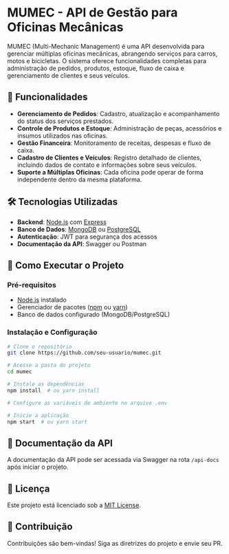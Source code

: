 # MUMEC - API de Gestão para Oficinas Mecânicas

MUMEC (Multi-Mechanic Management) é uma API desenvolvida para gerenciar múltiplas oficinas mecânicas, abrangendo serviços para carros, motos e bicicletas. O sistema oferece funcionalidades completas para administração de pedidos, produtos, estoque, fluxo de caixa e gerenciamento de clientes e seus veículos.

## 🚀 Funcionalidades

- **Gerenciamento de Pedidos**: Cadastro, atualização e acompanhamento do status dos serviços prestados.  
- **Controle de Produtos e Estoque**: Administração de peças, acessórios e insumos utilizados nas oficinas.  
- **Gestão Financeira**: Monitoramento de receitas, despesas e fluxo de caixa.  
- **Cadastro de Clientes e Veículos**: Registro detalhado de clientes, incluindo dados de contato e informações sobre seus veículos.  
- **Suporte a Múltiplas Oficinas**: Cada oficina pode operar de forma independente dentro da mesma plataforma.  

## 🛠 Tecnologias Utilizadas

- **Backend**: [Node.js](https://nodejs.org/) com [Express](https://expressjs.com/)  
- **Banco de Dados**: [MongoDB](https://www.mongodb.com/) ou [PostgreSQL](https://www.postgresql.org/)  
- **Autenticação**: JWT para segurança dos acessos  
- **Documentação da API**: Swagger ou Postman  

## 📌 Como Executar o Projeto

### Pré-requisitos

- [Node.js](https://nodejs.org/) instalado  
- Gerenciador de pacotes ([npm](https://www.npmjs.com/) ou [yarn](https://yarnpkg.com/))  
- Banco de dados configurado (MongoDB/PostgreSQL)  

### Instalação e Configuração

```bash
# Clone o repositório
git clone https://github.com/seu-usuario/mumec.git

# Acesse a pasta do projeto
cd mumec

# Instale as dependências
npm install  # ou yarn install

# Configure as variáveis de ambiente no arquivo .env

# Inicie a aplicação
npm start  # ou yarn start
```

## 📖 Documentação da API

A documentação da API pode ser acessada via Swagger na rota `/api-docs` após iniciar o projeto.

## 📜 Licença

Este projeto está licenciado sob a [MIT License](LICENSE).

## 🤝 Contribuição

Contribuições são bem-vindas! Siga as diretrizes do projeto e envie seu PR.
